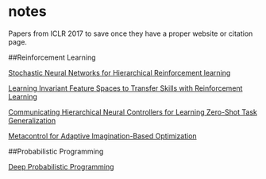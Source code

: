 # notes

Papers from ICLR 2017 to save once they have a proper website or citation page.

##Reinforcement Learning

[Stochastic Neural Networks for Hierarchical Reinforcement learning](https://openreview.net/pdf?id=B1oK8aoxe)

[Learning Invariant Feature Spaces to Transfer Skills with Reinforcement Learning](https://openreview.net/pdf?id=Hyq4yhile)

[Communicating Hierarchical Neural Controllers for Learning Zero-Shot Task Generalization](https://openreview.net/pdf?id=SJttqw5ge)

[Metacontrol for Adaptive Imagination-Based Optimization](https://openreview.net/pdf?id=Bk8BvDqex)

##Probabilistic Programming

[Deep Probabilistic Programming](https://openreview.net/pdf?id=Hy6b4Pqee)
